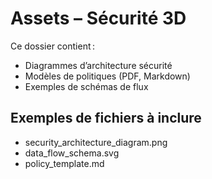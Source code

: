 # Assets – Sécurité 3D

Ce dossier contient :
- Diagrammes d’architecture sécurité
- Modèles de politiques (PDF, Markdown)
- Exemples de schémas de flux

## Exemples de fichiers à inclure
- security_architecture_diagram.png
- data_flow_schema.svg
- policy_template.md
